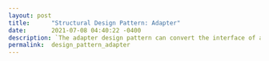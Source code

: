 ```yaml
---
layout: post
title:      "Structural Design Pattern: Adapter"
date:       2021-07-08 04:40:22 -0400
description: `The adapter design pattern can convert the interface of a class into another interface clients expect. This pattern lets classes work together that couldn't otherwise...`
permalink:  design_pattern_adapter
---
```


